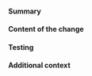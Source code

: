 <!-- HOW TO USE: Under each "#### Heading" below, enter information relevant to your pull request.
Leave the headings unless they don't apply to your PR.
-->

#### Summary

<!-- This section should consist of exactly one line, formatted like this:

SUMMARY: [Category] "[Briefly describe the change in these quotation marks]"

Do not enter the square brackets [].  Category must be one of these:

- Ultica
- Ultica-iso
- RetroDays
- NeoDays
- MSX
- BLB
- Chesthole
- Infrastructure
-->

#### Content of the change
<!-- Explain what does this pull request contain.  -->


#### Testing
<!-- Describe what steps you took to test this PR, if applicable include screenshot of the sprites in game or at least in your image editor.  -->


#### Additional context
<!-- Add any other context about the PR here.  -->

